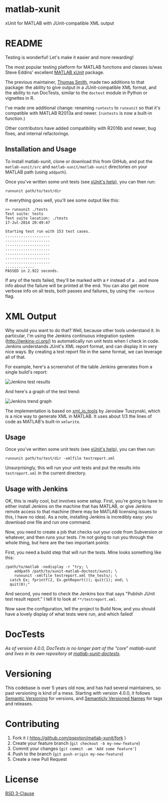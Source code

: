 # matlab-xunit

xUnit for MATLAB with JUnit-compatible XML output

# README

Testing is wonderful! Let's make it easier and more rewarding!

The most popular testing platform for MATLAB functions and classes is/was Steve Eddins' excellent [MATLAB xUnit](http://www.mathworks.com/matlabcentral/fileexchange/22846-matlab-xunit-test-framework) package.

The previous maintainer, [Thomas Smith](https://github.com/tgs/), made two additions to that package: the ability to give output in a JUnit-compatible XML format, and the ability to run DocTests, similar to the `doctest` module in Python or vignettes in R.

I've made one additional change: renaming `runtests` to `runxunit` so that it's compatible with MATLAB R2013a and newer. (`runtests` is now a built-in function.)

Other contributors have added compatibility with R2016b and newer, bug fixes, and internal refactorings.

## Installation and Usage

To install matlab-xunit, clone or download this from GitHub, and put the `matlab-xunit/src` and `matlab-xunit/matlab-xunit` directories on your MATLAB path (using `addpath`).

Once you've written some unit tests (see [xUnit's help](https://cdn.rawgit.com/psexton/matlab-xunit/master/doc/xunit_product_page.html)), you can then run:

    runxunit path/to/test/dir
    
If everything goes well, you'll see some output like this:

    >> runxunit ./tests
    Test suite: tests
    Test suite location: ./tests
    17-Jul-2014 20:49:47
    
    Starting test run with 153 test cases.
    ....................
    ....................
    ....................
    ....................
    ....................
    ....................
    ....................
    .............
    PASSED in 2.922 seconds.

If any of the tests failed, they'll be marked with a `F` instead of a `.` and more info about the failure will be printed at the end. You can also get more verbose info on all tests, both passes and failures, by using the `-verbose` flag.

# XML Output

Why would you want to do that?  Well, because other tools understand it. In particular, I'm using the Jenkins continuous integration system (http://jenkins-ci.org/) to automatically run unit tests when I check in code. Jenkins understands JUnit's XML report format, and can display it in very nice ways. By creating a test report file in the same format, we can leverage all of that.

For example, here's a screenshot of the table Jenkins generates from a single build's report:

![Jenkins test results](doc/images/jenkins_test_results.png)

And here's a graph of the test trend:

![Jenkins trend graph](doc/images/jenkins_trend_graph.png)

The implementation is based on [xml_io_tools](http://www.mathworks.com/matlabcentral/fileexchange/12907-xmliotools) by Jaroslaw Tuszynski, which is a nice way to generate XML in MATLAB. It uses about 1/3 the lines of code as MATLAB's built-in `xmlwrite`.

## Usage

Once you've written some unit tests (see [xUnit's help](https://cdn.rawgit.com/psexton/matlab-xunit/master/doc/xunit_product_page.html)), you can then run:

    runxunit path/to/test/dir -xmlfile testreport.xml

Unsurprisingly, this will run your unit tests and put the results into `testreport.xml` in the current directory.

## Usage with Jenkins

OK, this is really cool, but involves some setup. First, you're going to have to either install Jenkins on the machine that has MATLAB, or give Jenkins remote access to that machine (there may be MATLAB licensing issues to this, I have no idea). As a note, installing Jenkins is incredibly easy: you download one file and run one command.

Now, you need to create a job that checks out your code from Subversion or whatever, and then runs your tests. I'm not going to run you through the whole thing, but here are the two important points:

First, you need a build step that will run the tests. Mine looks something like this:

    /path/to/matlab -nodisplay -r "try; \
        addpath /path/to/xunit-matlab-doctest/xunit; \
        runxunit -xmlfile testreport.xml the_tests/; \
      catch Ex; fprintf(2, Ex.getReport()); quit(1); end; \
      quit(0);"
  
And second, you need to check the Jenkins box that says "Publish JUnit test result report." I tell it to look at `**/testreport.xml`.

Now save the configuration, tell the project to Build Now, and you should have a lovely display of what tests were run, and which failed!

# DocTests

_As of version 4.0.0, DocTests is no longer part of the "core" matlab-xunit and lives in its own repository at [matlab-xunit-doctests](https://github.com/psexton/matlab-xunit-doctests)._

# Versioning

This codebase is over 5 years old now, and has had several maintainers, so past versioning is kind of a mess. Starting with version 4.0.0, it follows [Semantic Versioning](http://semver.org) for versions, and [Semanticly Versioned Names](http://semvername.org) for tags and releases.

# Contributing

1. Fork it ( https://github.com/psexton/matlab-xunit/fork )
2. Create your feature branch (`git checkout -b my-new-feature`)
3. Commit your changes (`git commit -am 'Add some feature'`)
4. Push to the branch (`git push origin my-new-feature`)
5. Create a new Pull Request 

# License

[BSD 3-Clause](http://opensource.org/licenses/BSD-3-Clause)

